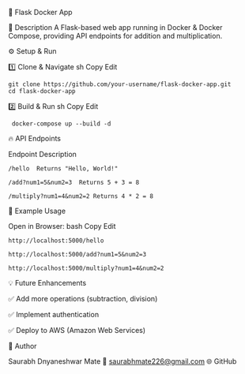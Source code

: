 🚀 Flask Docker App

📌 Description
A Flask-based web app running in Docker & Docker Compose, providing API endpoints for addition and multiplication.



⚙️ Setup & Run

1️⃣ Clone & Navigate
sh
Copy
Edit

    git clone https://github.com/your-username/flask-docker-app.git
    cd flask-docker-app

2️⃣ Build & Run
sh
Copy
Edit
                  
     docker-compose up --build -d


🔥 API Endpoints

Endpoint	Description

    /hello	Returns "Hello, World!"
    
    /add?num1=5&num2=3	Returns 5 + 3 = 8
    
    /multiply?num1=4&num2=2	Returns 4 * 2 = 8


📌 Example Usage

Open in Browser:
bash
Copy
Edit

    http://localhost:5000/hello
    
    http://localhost:5000/add?num1=5&num2=3
    
    http://localhost:5000/multiply?num1=4&num2=2


💡 Future Enhancements

✅ Add more operations (subtraction, division)

✅ Implement authentication

✅ Deploy to AWS (Amazon Web Services)



📝 Author

Saurabh Dnyaneshwar Mate
📧 saurabhmate226@gmail.com
🌐 GitHub

